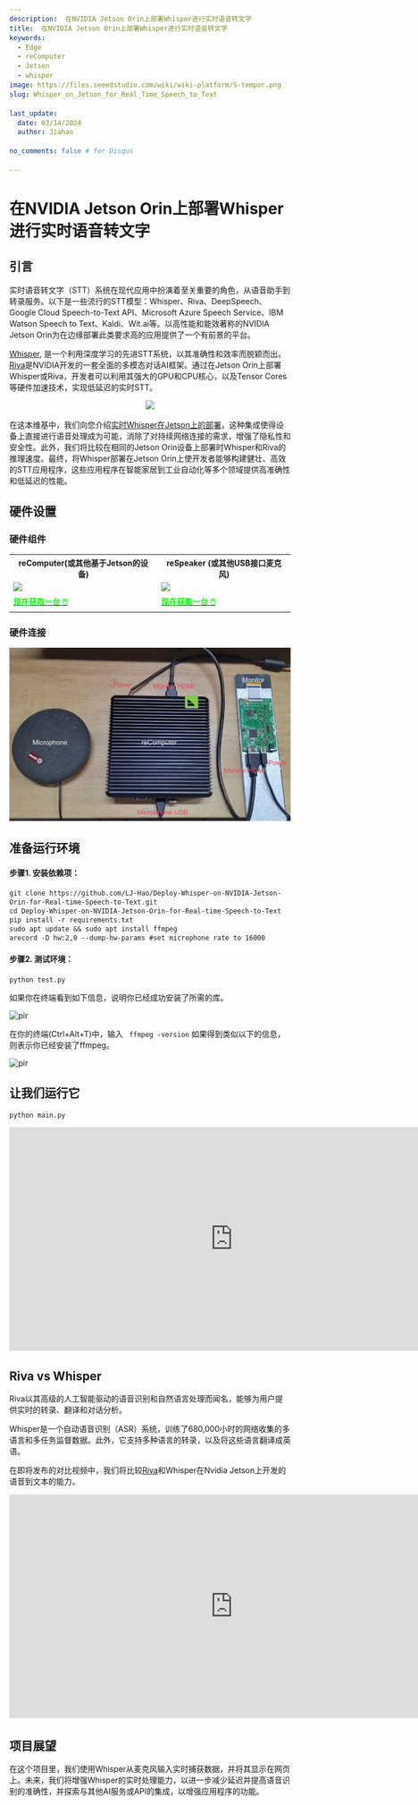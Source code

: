 ```yaml
---
description:  在NVIDIA Jetson Orin上部署Whisper进行实时语音转文字
title:  在NVIDIA Jetson Orin上部署Whisper进行实时语音转文字
keywords:
  - Edge
  - reComputer
  - Jetson
  - whisper
image: https://files.seeedstudio.com/wiki/wiki-platform/S-tempor.png
slug: Whisper_on_Jetson_for_Real_Time_Speech_to_Text

last_update:
  date: 03/14/2024
  author: Jiahao

no_comments: false # for Disqus

---
```


# 在NVIDIA Jetson Orin上部署Whisper进行实时语音转文字

## 引言

实时语音转文字（STT）系统在现代应用中扮演着至关重要的角色，从语音助手到转录服务。以下是一些流行的STT模型：Whisper、Riva、DeepSpeech、Google Cloud Speech-to-Text API、Microsoft Azure Speech Service、IBM Watson Speech to Text、Kaldi、Wit.ai等。以高性能和能效著称的NVIDIA Jetson Orin为在边缘部署此类要求高的应用提供了一个有前景的平台。

[Whisper](https://github.com/openai/whisper), 是一个利用深度学习的先进STT系统，以其准确性和效率而脱颖而出。[Riva](https://github.com/nvidia-riva)是NVIDIA开发的一套全面的多模态对话AI框架。通过在Jetson Orin上部署Whisper或Riva，开发者可以利用其强大的GPU和CPU核心，以及Tensor Cores等硬件加速技术，实现低延迟的实时STT。


<div align="center"><img width={800} src="https://files.seeedstudio.com/wiki/reComputer-Jetson/A608/Real-Time-Whisper.gif" /></div>

在这本维基中，我们向您介绍[实时Whisper在Jetson上的部署](https://github.com/LJ-Hao/Deploy-Whisper-on-NVIDIA-Jetson-Orin-for-Real-time-Speech-to-Text.git)，这种集成使得设备上直接进行语音处理成为可能，消除了对持续网络连接的需求，增强了隐私性和安全性。此外，我们将比较在相同的Jetson Orin设备上部署时Whisper和Riva的推理速度。最终，将Whisper部署在Jetson Orin上使开发者能够构建健壮、高效的STT应用程序，这些应用程序在智能家居到工业自动化等多个领域提供高准确性和低延迟的性能。


## 硬件设置
### 硬件组件
<div class="table-center">
	<table align="center">
		<tr>
			<th>reComputer(或其他基于Jetson的设备)
      </th>
      <th>reSpeaker (或其他USB接口麦克风)</th>
		</tr>
    <tr>
      <td><div style={{textAlign:'center'}}><img src="https://files.seeedstudio.com/wiki/reComputer-Jetson/A608/recomputer_industrial_j3011_orin_nano_8gb.jpg" style={{width:250, height:'auto'}}/></div></td>
      <td><div style={{textAlign:'center'}}><img src="https://files.seeedstudio.com/wiki/reComputer-Jetson/A608/ReSpeaker_Mic_Array_v2.0.png" style={{width:250, height:'auto'}}/></div></td>
    </tr>
		<tr>
			<td><div class="get_one_now_container" style={{textAlign: 'center'}}>
				<a class="get_one_now_item" href="https://www.seeedstudio.com/reComputer-Industrial-J3011-p-5682.html?queryID=c1e6f0b0bd38a98233ce64bce8083a22&objectID=5682&indexName=bazaar_retailer_products">
				<strong><span><font color={'FFFFFF'} size={"4"}> 现在获取一台 🖱️</font></span></strong>
				</a>
			</div></td>
      <td><div class="get_one_now_container" style={{textAlign: 'center'}}>
				<a class="get_one_now_item" href="https://www.seeedstudio.com/ReSpeaker-Mic-Array-v2-0.html?queryID=2baffb980bdb6d5e65b2b3f511657cb2&objectID=139&indexName=bazaar_retailer_products">
				<strong><span><font color={'FFFFFF'} size={"4"}> 现在获取一台 🖱️</font></span></strong>
				</a>
			</div></td>
		</tr>
	</table>
</div>

### 硬件连接
<p style={{textAlign: 'center'}}><img src="https://github.com/Seeed-Projects/Real-time-Subtitle-Recorder-on-Jetson/raw/main/sources/recorder_hardware_connection.png" alt="pir" width={800} height="auto"/></p>

## 准备运行环境

#### 步骤1. 安装依赖项：

```shell
git clone https://github.com/LJ-Hao/Deploy-Whisper-on-NVIDIA-Jetson-Orin-for-Real-time-Speech-to-Text.git
cd Deploy-Whisper-on-NVIDIA-Jetson-Orin-for-Real-time-Speech-to-Text
pip install -r requirements.txt
sudo apt update && sudo apt install ffmpeg
arecord -D hw:2,0 --dump-hw-params #set microphone rate to 16000
```
#### 步骤2. 测试环境：

```shell
python test.py
```
如果你在终端看到如下信息，说明你已经成功安装了所需的库。

<p style={{textAlign: 'center'}}><img src="https://files.seeedstudio.com/wiki/reComputer-Jetson/A608/Deploy-whisper-on-Nvidia-Jetson-orin-for-real-time-speech-to-text-test.png" alt="pir" width={1000} height="auto"/></p>

在你的终端(Ctrl+Alt+T)中，输入 ``` ffmpeg -version``` 如果得到类似以下的信息，则表示你已经安装了ffmpeg。


<p style={{textAlign: 'center'}}><img src="https://files.seeedstudio.com/wiki/reComputer-Jetson/A608/Whisper-ffmpeg.png" alt="pir" width={1000} height="auto"/></p>

## 让我们运行它

```shell
python main.py
``` 
<iframe width="800" height="400" src="https://www.youtube.com/embed/KR0GYqUuo5Y?si=uSGUkKmCSZmaq5f7" title="YouTube video player" frameborder="0" allow="accelerometer; autoplay; clipboard-write; encrypted-media; gyroscope; picture-in-picture; web-share" allowfullscreen></iframe>

## Riva vs Whisper

Riva以其高级的人工智能驱动的语音识别和自然语言处理而闻名，能够为用户提供实时的转录、翻译和对话分析。

Whisper是一个自动语音识别（ASR）系统，训练了680,000小时的网络收集的多语言和多任务监督数据。此外，它支持多种语言的转录，以及将这些语言翻译成英语。

在即将发布的对比视频中，我们将比较[Riva](https://wiki.seeedstudio.com/Real%20Time%20Subtitle%20Recoder%20on%20Nvidia%20Jetson/)和Whisper在Nvidia Jetson上开发的语音到文本的能力。



<iframe width="800" height="400" src="https://www.youtube.com/embed/2l7yus611DI?si=XdEjwzpZdJkLC8aB" title="YouTube video player" frameborder="0" allow="accelerometer; autoplay; clipboard-write; encrypted-media; gyroscope; picture-in-picture; web-share" referrerpolicy="strict-origin-when-cross-origin" allowfullscreen></iframe>

## 项目展望

在这个项目里，我们使用Whisper从麦克风输入实时捕获数据，并将其显示在网页上。未来，我们将增强Whisper的实时处理能力，以进一步减少延迟并提高语音识别的准确性，并探索与其他AI服务或API的集成，以增强应用程序的功能。